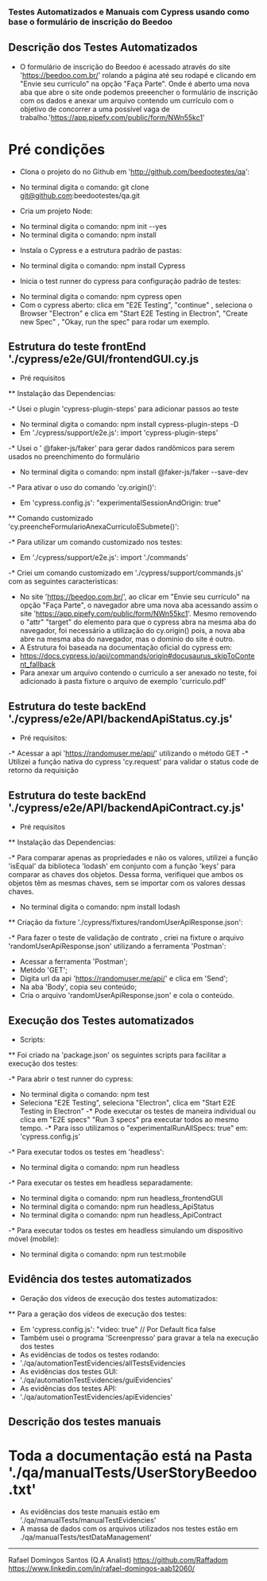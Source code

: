 ### Testes Automatizados e Manuais com Cypress usando como base o formulário de inscrição do Beedoo ###

## Descrição dos Testes Automatizados

* O formulário de inscrição do Beedoo é acessado através do site 'https://beedoo.com.br/' rolando a 
página até seu rodapé e clicando em "Envie seu currículo" na opção "Faça Parte". Onde é aberto uma
nova aba que abre o site  onde podemos preeencher o 
formulário de inscrição com os dados e anexar um arquivo contendo um currículo com o objetivo de 
concorrer a uma possível vaga de trabalho.'https://app.pipefy.com/public/form/NWn55kc1'

# Pré condições 

* Clona o projeto do no Github em 'http://github.com/beedootestes/qa':
 - No terminal digita o comando: git clone git@github.com:beedootestes/qa.git
* Cria um projeto Node:
 - No terminal digita o comando: npm init --yes 
 - No terminal digita o comando: npm install
* Instala o Cypress e a estrutura padrão de pastas:
 - No terminal digita o comando: npm install Cypress 
* Inicia o test runner do cypress para configuração padrão de testes:
 - No terminal digita o comando: npm cypress open
 - Com o cypress aberto: clica em "E2E Testing", "continue" , seleciona o Browser "Electron" e clica em
 "Start E2E Testing in Electron", "Create new Spec" , "Okay, run the spec" para rodar um exemplo.
 
## Estrutura do teste frontEnd './cypress/e2e/GUI/frontendGUI.cy.js

* Pré requisitos

** Instalação das Dependencias:

-* Usei o plugin 'cypress-plugin-steps' para adicionar passos ao teste
 - No terminal digita o comando: npm install cypress-plugin-steps -D 
 - Em './cypress/support/e2e.js': import 'cypress-plugin-steps'

-* Usei o ' @faker-js/faker' para gerar dados randômicos para serem usados no preenchimento do formulário
 - No terminal digita o comando: npm install @faker-js/faker --save-dev

-* Para ativar o uso do comando 'cy.origin()':
 - Em 'cypress.config.js': "experimentalSessionAndOrigin: true"

** Comando customizado  'cy.preencheFormularioAnexaCurriculoESubmete()':

-* Para utilizar um comando customizado nos testes:
 - Em './cypress/support/e2e.js': import './commands'

-* Criei um comando customizado em './cypress/support/commands.js' com as seguintes caracteristicas:
 - No site 'https://beedoo.com.br/', ao clicar em  "Envie seu currículo" na opção "Faça Parte", o navegador abre uma nova aba acessando assim o site 'https://app.pipefy.com/public/form/NWn55kc1'. Mesmo removendo o "attr" "target" do elemento para que o cypress abra na mesma aba do navegador, foi necessário a utilização do cy.origin() pois, a nova aba abre na mesma aba do navegador, mas o dominio do site é outro.
 - A Estrutura foi baseada na documentação oficial do cypress em:
  - https://docs.cypress.io/api/commands/origin#docusaurus_skipToContent_fallback
 - Para anexar um arquivo contendo o curriculo a ser anexado no teste, foi adicionado à pasta fixture o arquivo de exemplo 'curriculo.pdf' 

## Estrutura do teste backEnd './cypress/e2e/API/backendApiStatus.cy.js' 

* Pré requisitos:

-* Acessar a api 'https://randomuser.me/api/' utilizando o método GET
-* Utilizei a função nativa do cypress 'cy.request' para validar o status code de retorno da requisição

## Estrutura do teste backEnd './cypress/e2e/API/backendApiContract.cy.js' 

* Pré requisitos

** Instalação das Dependencias:

-* Para comparar apenas as propriedades e não os valores, utilizei a função 'isEqual' da biblioteca  'lodash' em conjunto com a função 'keys' para comparar as chaves dos objetos. Dessa forma, verifiquei que ambos os objetos têm as mesmas chaves, sem se importar com os valores dessas chaves.
  - No terminal digita o comando: npm install lodash

** Criação da fixture './cypress/fixtures/randomUserApiResponse.json':

-* Para fazer o teste de validação de contrato , criei na fixture o arquivo 'randomUserApiResponse.json' utilizando a ferramenta 'Postman':
 - Acessar a ferramenta 'Postman';
 - Metódo 'GET';
 - Digita url da api 'https://randomuser.me/api/' e clica em 'Send';
 - Na aba 'Body', copia seu conteúdo;
 - Cria o arquivo 'randomUserApiResponse.json' e cola o conteúdo.

## Execução dos Testes automatizados

* Scripts:
 
** Foi criado na 'package.json' os seguintes scripts para facilitar a execução dos testes:

 -* Para abrir o test runner do cypress:
  - No terminal digita o comando: npm test 
  - Seleciona "E2E Testing", seleciona "Electron", clica em "Start E2E Testing in Electron"
    -* Pode executar os testes de maneira individual ou clica em "E2E specs" "Run 3 specs" pra executar todos ao mesmo tempo.
	-* Para isso utilizamos o "experimentalRunAllSpecs: true" em: 'cypress.config.js' 

 -* Para executar todos os testes em 'headless':
  - No terminal digita o comando: npm run headless

 -* Para executar os testes em headless separadamente:
  - No terminal digita o comando: npm run headless_frontendGUI
  - No terminal digita o comando: npm run headless_ApiStatus
  - No terminal digita o comando: npm run headless_ApiContract

 -* Para executar todos os testes em headless simulando um dispositivo móvel (mobile):
  - No terminal digita o comando: npm run test:mobile

## Evidência dos testes automatizados

* Geração dos vídeos de execução dos testes automatizados:

** Para a geração dos vídeos de execução dos testes:
 - Em 'cypress.config.js': "video: true" // Por Default fica false
 - Também usei o programa 'Screenpresso' para gravar a tela na execução dos testes
 - As evidências de todos os testes rodando:
  - './qa/automationTestEvidencies/allTestsEvidencies
 - As evidências dos testes GUI:
  - './qa/automationTestEvidencies/guiEvidencies'
 - As evidências dos testes API: 
  - './qa/automationTestEvidencies/apiEvidencies'

## Descrição dos testes manuais

# Toda a documentação está na Pasta './qa/manualTests/UserStoryBeedoo.txt'

* As evidências dos teste manuais estão em './qa/manualTests/manualTestEvidencies'
* A massa de dados com os arquivos utilizados nos testes estão em ./qa/manualTests/testDataManagement'

___

Rafael Domingos Santos (Q.A Analist)
https://github.com/Raffadom
https://www.linkedin.com/in/rafael-domingos-aab12060/
